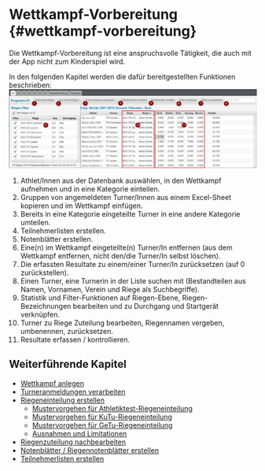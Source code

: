 # Wettkampf-Vorbereitung {#wettkampf-vorbereitung}

Die Wettkampf-Vorbereitung ist eine anspruchsvolle Tätigkeit, die auch mit der App nicht zum Kinderspiel wird.

In den folgenden Kapitel werden die dafür bereitgestellten Funktionen beschrieben:
![Wettkampf vorbereiten - Übersicht der Funktionen](/assets/wettkampf-vorbereitung.png)
1.  Athlet/Innen aus der Datenbank auswählen, in den Wettkampf aufnehmen und in eine Kategorie einteilen.
2.  Gruppen von angemeldeten Turner/Innen aus einem Excel-Sheet kopieren und im Wettkampf einfügen.
3.  Bereits in eine Kategorie eingeteilte Turner in eine andere Kategorie umteilen.
4.  Teilnehmerlisten erstellen.
5.  Notenblätter erstellen.
6.  Eine(n) im Wettkampf eingeteilte(n) Turner/In entfernen (aus dem Wettkampf entfernen, nicht den/die Turner/In selbst löschen).
7.  Die erfassten Resultate zu einem/einer Turner/In zurücksetzen (auf 0 zurückstellen).
8.  Einen Turner, eine Turnerin in der Liste suchen mit (Bestandteilen aus Namen, Vornamen, Verein und Riege als Suchbegriffe).
9.  Statistik und Filter-Funktionen auf Riegen-Ebene, Riegen-Bezeichnungen bearbeiten und zu Durchgang und Startgerät verknüpfen.
10.  Turner zu Riege Zuteilung bearbeiten, Riegennamen vergeben, umbenennen, zurücksetzen.
11.  Resultate erfassen / kontrollieren.

## Weiterführende Kapitel
  * [Wettkampf anlegen](wettkampf_anlegen.md)
  * [Turneranmeldungen verarbeiten](turneranmeldungen_verarbeiten.md)
  * [Riegeneinteilung erstellen](riegeneinteilung_erstellen.md)
    * [Mustervorgehen für Athletiktest-Riegeneinteilung](riegeneinteilung_erstellen_mustervorgehen_att.md)
    * [Mustervorgehen für KuTu-Riegeneinteilung](riegeneinteilung_erstellen_mustervorgehen_kutu.md)
    * [Mustervorgehen für GeTu-Riegeneinteilung](riegeneinteilung_erstellen_mustervorgehen_getu.md)
    * [Ausnahmen und Limitationen](riegeneinteilung_erstellen.md#ausnahmen-limitationen)
  * [Riegenzuteilung nachbearbeiten](riegenzuteilung_nachbearbeiten.md)
  * [Notenblätter / Riegennotenblätter erstellen](notenblatter__riegennotenblatter_erstellen.md)
  * [Teilnehmerlisten erstellen](teilnehmerlisten_erstellen.md)
